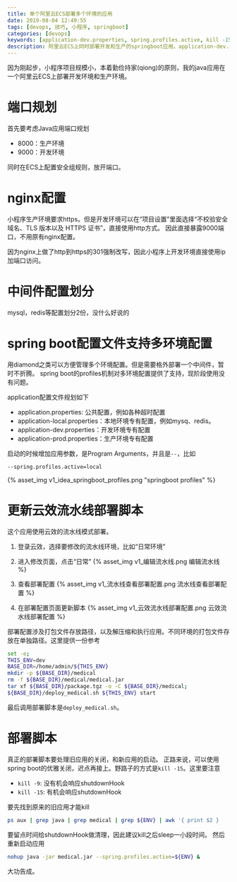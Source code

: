 ```yaml
---
title: 单个阿里云ECS部署多个环境的应用
date: 2019-08-04 12:49:55
tags: [devops, 技巧, 小程序, springboot]
categories: [devops]
keywords: [application-dev.properties, spring.profiles.active, kill -15]
description: 阿里云ECS上同时部署开发和生产的springboot应用。application-dev.properties存放开发环境。应用参数--spring.profiles.active=dev读取开发环境配置。使用kill -15关闭旧应用。
---
```


因为刚起步，小程序项目规模小，本着勤俭持家(qiong)的原则，我的java应用在一个阿里云ECS上部署开发环境和生产环境。

# 端口规划

首先要考虑Java应用端口规划
- 8000：生产环境
- 9000：开发环境

同时在ECS上配置安全组规则，放开端口。

# nginx配置

小程序生产环境要求https。但是开发环境可以在“项目设置”里面选择“不校验安全域名、TLS 版本以及 HTTPS 证书”，直接使用http方式。
因此直接暴露9000端口，不用原有nginx配置。

因为nginx上做了http到https的301强制改写，因此小程序上开发环境直接使用ip加端口访问。

# 中间件配置划分

mysql，redis等配置划分2份，没什么好说的

# spring boot配置文件支持多环境配置

用diamond之类可以方便管理多个环境配置。但是需要格外部署一个中间件，暂时不折腾。
spring boot的profiles机制对多环境配置提供了支持，现阶段使用没有问题。

application配置文件规划如下
- application.properties: 公共配置，例如各种超时配置
- application-local.properties：本地环境专有配置，例如mysq、redis。
- application-dev.properties：开发环境专有配置
- application-prod.properties：生产环境专有配置

启动的时候增加应用参数，是Program Arguments，并且是`--`，比如
```
--spring.profiles.active=local
```
{% asset_img v1_idea_springboot_profiles.png "springboot profiles" %}

# 更新云效流水线部署脚本

这个应用使用云效的流水线模式部署。

1. 登录云效，选择要修改的流水线环境，比如“日常环境”

2. 进入修改页面，点击“日常”
{% asset_img v1_编辑流水线.png 编辑流水线 %}

3. 查看部署配置
{% asset_img v1_流水线查看部署配置.png 流水线查看部署配置 %}

4. 在部署配置页面更新脚本
{% asset_img v1_云效流水线部署配置.png 云效流水线部署配置 %}


部署配置涉及打包文件存放路径，以及解压缩和执行应用。不同环境的打包文件存放在单独路径。这里提供一份参考
```bash
set -e;
THIS_ENV=dev
BASE_DIR=/home/admin/${THIS_ENV}
mkdir -p ${BASE_DIR}/medical
rm -f ${BASE_DIR}/medical/medical.jar
tar xf ${BASE_DIR}/package.tgz -o -C ${BASE_DIR}/medical;
${BASE_DIR}/deploy_medical.sh ${THIS_ENV} start
```
最后调用部署脚本是`deploy_medical.sh`。

# 部署脚本

真正的部署脚本要处理旧应用的关闭，和新应用的启动。
正路来说，可以使用spring boot的优雅关闭，迟点再接上。野路子的方式是`kill -15`。这里要注意
- `kill -9`: 没有机会响应shutdownHook
- `kill -15`: 有机会响应shutdownHook

要先找到原来的旧应用才能kill
```bash
ps aux | grep java | grep medical | grep ${ENV} | awk '{ print $2 }
```
要留点时间给shutdownHook做清理，因此建议kill之后sleep一小段时间。
然后重新启动应用
```bash
nohup java -jar medical.jar --spring.profiles.active=${ENV} &
```

大功告成。